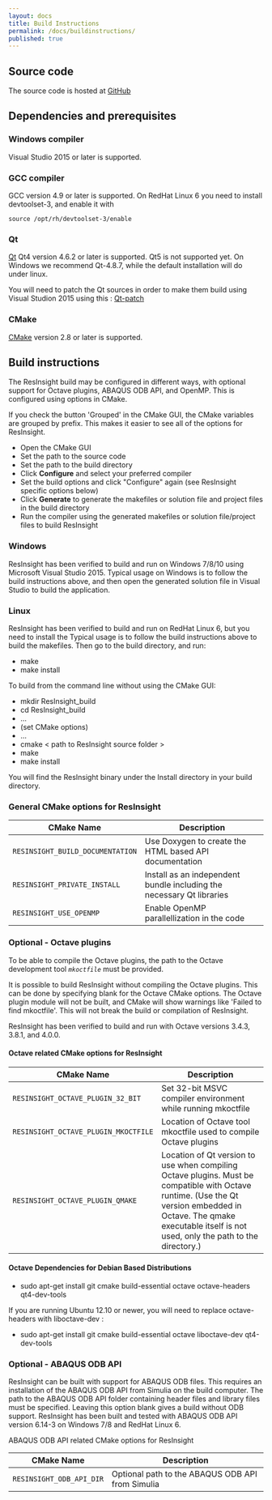 ```yaml
---
layout: docs
title: Build Instructions
permalink: /docs/buildinstructions/
published: true
---
```


## Source code
The source code is hosted at [GitHub](https://github.com/opm/resinsight)

## Dependencies and prerequisites

### Windows compiler

Visual Studio 2015 or later is supported.

### GCC compiler

GCC version 4.9 or later is supported. On RedHat Linux 6 you need to install devtoolset-3, and enable it with 
    
    source /opt/rh/devtoolset-3/enable

### Qt

[Qt](http://download.qt.io/archive/qt/) Qt4 version 4.6.2 or later is supported. Qt5 is not supported yet.
On Windows we recommend Qt-4.8.7, while the default installation will do under linux. 

You will need to patch the Qt sources in order to make them build using Visual Studion 2015 using this : [Qt-patch](https://github.com/appleseedhq/appleseed/wiki/Making-Qt-4.8.7-compile-with-Visual-Studio-2015) 

### CMake
[CMake](https://cmake.org/download/) version 2.8 or later is supported.

## Build instructions
The ResInsight build may be configured in different ways, with optional support for Octave plugins, ABAQUS ODB API, and OpenMP. This is configured using options in CMake.

If you check the button 'Grouped' in the CMake GUI, the CMake variables are grouped by prefix. This makes it easier to see all of the options for ResInsight.

- Open the CMake GUI
- Set the path to the source code
- Set the path to the build directory
- Click **Configure** and select your preferred compiler
- Set the build options and click "Configure" again (see ResInsight specific options below)
- Click **Generate** to generate the makefiles or solution file and project files in the build directory
- Run the compiler using the generated makefiles or solution file/project files to build ResInsight

### Windows
ResInsight has been verified to build and run on Windows 7/8/10 using Microsoft Visual Studio 2015. Typical usage on Windows is to follow the build instructions above, and then open the generated solution file in Visual Studio to build the application.


### Linux

ResInsight has been verified to build and run on RedHat Linux 6, but you need to install the  Typical usage is to follow the build instructions above to build the makefiles. Then go to the build directory, and run:

- make
- make install

To build from the command line without using the CMake GUI:

- mkdir ResInsight_build
- cd ResInsight_build
- ...
- (set CMake options)
- ...
- cmake < path to ResInsight source folder >
- make
- make install

You will find the ResInsight binary under the Install directory in your build directory.

### General CMake options for ResInsight

| CMake Name   | Description |
|--------------|---------|
| `RESINSIGHT_BUILD_DOCUMENTATION`      | Use Doxygen to create the HTML based API documentation |
| `RESINSIGHT_PRIVATE_INSTALL`          | Install as an independent bundle including the necessary Qt libraries |
| `RESINSIGHT_USE_OPENMP`               | Enable OpenMP parallellization in the code |

### Optional - Octave plugins 
To be able to compile the Octave plugins, the path to the Octave development tool _`mkoctfile`_ must be provided.

It is possible to build ResInsight without compiling the Octave plugins. This can be done by specifying blank for the Octave CMake options. The Octave plugin module will not be built, and CMake will show warnings like 'Failed to find mkoctfile'. This will not break the build or compilation of ResInsight.

ResInsight has been verified to build and run with Octave versions 3.4.3, 3.8.1, and 4.0.0.

#### Octave related CMake options for ResInsight

| CMake Name   | Description |
|--------------|---------|
| `RESINSIGHT_OCTAVE_PLUGIN_32_BIT`     | Set 32-bit MSVC compiler environment while running mkoctfile |
| `RESINSIGHT_OCTAVE_PLUGIN_MKOCTFILE`  | Location of Octave tool mkoctfile used to compile Octave plugins |
| `RESINSIGHT_OCTAVE_PLUGIN_QMAKE`      | Location of Qt version to use when compiling Octave plugins. Must be compatible with Octave runtime. (Use the Qt version embedded in Octave. The qmake executable itself is not used, only the path to the directory.) |

#### Octave Dependencies for Debian Based Distributions

- sudo apt-get install git cmake build-essential octave octave-headers qt4-dev-tools

If you are running Ubuntu 12.10 or newer, you will need to replace octave-headers with liboctave-dev :

- sudo apt-get install git cmake build-essential octave liboctave-dev qt4-dev-tools

### Optional - ABAQUS ODB API 

ResInsight can be built with support for ABAQUS ODB files. This requires an installation of the ABAQUS ODB API from Simulia on the build computer. The path to the ABAQUS ODB API folder containing header files and library files must be specified. Leaving this option blank gives a build without ODB support. ResInsight has been built and tested with ABAQUS ODB API version 6.14-3 on Windows 7/8 and RedHat Linux 6.

ABAQUS ODB API related CMake options for ResInsight

| CMake Name   | Description |
|--------------|---------|
| `RESINSIGHT_ODB_API_DIR`              | Optional path to the ABAQUS ODB API from Simulia |


